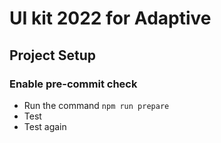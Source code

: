 # UI kit 2022 for Adaptive

## Project Setup
### Enable pre-commit check
- Run the command `npm run prepare`
- Test
- Test again
